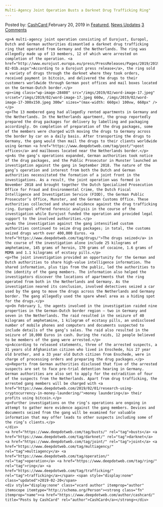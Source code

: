 ```yaml
---
Multi-Agency Joint Operation Busts a Darknet Drug Trafficking Ring"
---
```

<article class="post-listing post-28406 post type-post status-publish format-standard has-post-thumbnail hentry  tag-busts tag-joint tag-multiagency tag-operation tag-ring tag-trafficking">
    <div class="post-inner">
        <span>Posted by: <a href="https://www.deepdotweb.com/author/cashcard/" title="">CashCard </a></span>
    <span>February 20, 2019</span>
    <span>in <a href="https://www.deepdotweb.com/category/deepdot-news/" rel="category tag">Featured</a>, <a href="https://www.deepdotweb.com/category/news-updates/" rel="category tag">News Updates</a></span>
    <span><a href="https://www.deepdotweb.com/2019/02/20/multi-agency-joint-operation-busts-a-darknet-drug-trafficking-ring/#comments">3 Comments</a></span>
    </p>
    <div class="clear"></div>
    
    <p>A multi-agency joint operation consisting of Eurojust, Europol, Dutch and German authorities dismantled a darknet drug trafficking ring that operated from Germany and the Netherlands. The ring was allegedly made up of 13 members, 12 of which were arrested on completion of the operation. <a href="http://www.eurojust.europa.eu/press/PressReleases/Pages/2019/2019-02-01b.aspx">According to a Eurojust press release</a>, the ring sold a variety of drugs through the darknet where they took orders, received payment in bitcoin, and delivered the drugs to their customers worldwide through German post offices and mail boxes located on the German-Dutch border.</p>
    <p><img class="wp-image-28408" src="/imgs/2019/02/word-image-17.jpeg" srcset="/imgs/2019/02/word-image-17.jpeg 660w, /imgs/2019/02/word-image-17-300x150.jpeg 300w" sizes="(max-width: 660px) 100vw, 660px" /></p>
    <p>The 13 membered gang had allegedly rented apartments in Germany and the Netherlands. In the Netherlands apartment, the group reportedly prepared the drug packages for delivery by labelling and packaging accordingly. On completion of preparation of the drug packages, some of the members were charged with moving the drugs to Germany across the border by car on a daily basis. After transporting the drugs to Germany, the gang would then mail the drugs to their clients worldwide using German <a href="https://www.deepdotweb.com/tag/post/">post offices</a> and mailboxes located near the Netherlands border.</p>
    <p>As the gang’s operations expanded, German authorities took notice of the drug packages, and the Public Prosecutor in Munster launched an investigation against the gang in September 2018. The nature of the gang’s operation and interest from both the Dutch and German authorities necessitated the formation of a joint front in the investigations. As a result, the joint operation was formed in November 2018 and brought together the Dutch Specialized Prosecution Office for Fraud and Environmental Crime, the Dutch Fiscal Intelligence and Investigation Service (FIOD), the German Public Prosecutor’s Office, Munster, and the German Customs Office. These authorities collected and shared evidence against the drug trafficking ring. Europol offered forensic analysis in the course of the investigation while Eurojust funded the operation and provided legal support to the involved authorities.</p>
    <p>As the investigation against the gang intensified custom authorities continued to seize drug packages; in total, the customs seized drugs worth over 400,000 Euros. <a href="https://www.deepdotweb.com/tag/drugs/">The drugs seized</a> in the course of the investigation alone include 25 kilograms of amphetamine, 145 grams of heroin, 170 grams of cocaine, 1.6 grams of MDMA and 1.1 kilograms of ecstasy pills.</p>
    <p>The joint investigation provided an opportunity for the German and Dutch authorities to share high-value intelligence information. The shared information, plus tips from the public, led the authorities to the identity of the gang members. The information also helped the investigators discover the locations of apartments that the ring operated from both in the Netherlands and Germany. As the investigation neared its conclusion, involved detectives seized a car used by the gang to move the drugs across the Netherlands and Germany border. The gang allegedly used the spare wheel area as a hiding spot for the drugs.</p>
    <p>On February 1, the agents involved in the investigation raided nine properties in the German-Dutch border region – two in Germany and seven in the Netherlands. The raid resulted in the seizure of 40 kilograms of amphetamine, 1 kilogram of ecstasy pills, an undisclosed number of mobile phones and computers and documents suspected to include details of the gang’s sales. The raid also resulted in the seizure of 10,000 Euros in cash. During the raids, 12 people believed to be members of the gang were arrested.</p>
    <p>According to released statements, three of the arrested suspects, a 31 years old Afghanistan citizen who lived in Enschede, his 27 year old brother, and a 33 year old Dutch citizen from Enschede, were in charge of processing orders and preparing the drug packages.</p>
    <p>Reports from German authorities disclosed that five of the arrested suspects are set to face pre-trial detention hearing in Germany. German authorities are also set to apply for the extradition of four of the suspects from the Netherlands. Apart from drug trafficking, the arrested gang members will be charged with <a href="https://www.deepdotweb.com/2019/02/01/research-using-cryptocurrency-in-money-laundering/">money laundering</a> their profits using bitcoin.</p>
    <p>Further investigations on the ring’s operations are ongoing in attempt to gather more evidence against the gang members. Devices and documents seized from the gang will be examined for valuable information that may offer leads to other suspects including some of the ring’s clients.</p>
    </div>
    <a href="https://www.deepdotweb.com/tag/busts/" rel="tag">busts</a> <a href="https://www.deepdotweb.com/tag/darknet/" rel="tag">darknet</a>  <a href="https://www.deepdotweb.com/tag/joint/" rel="tag">joint</a> <a href="https://www.deepdotweb.com/tag/multiagency/" rel="tag">multiagency</a> <a href="https://www.deepdotweb.com/tag/operation/" rel="tag">operation</a> <a href="https://www.deepdotweb.com/tag/ring/" rel="tag">ring</a> <a href="https://www.deepdotweb.com/tag/trafficking/" rel="tag">trafficking</a></span> <span style="display:none" class="updated">2019-02-20</span>
    <div style="display:none" class="vcard author" itemprop="author" itemscope itemtype="http://schema.org/Person"><strong class="fn" itemprop="name"><a href="https://www.deepdotweb.com/author/cashcard/" title="Posts by CashCard" rel="author">CashCard</a></strong></div>
    
